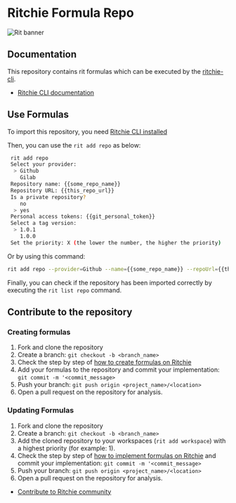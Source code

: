 <!-- markdownlint-disable MD013-->

# Ritchie Formula Repo

![Rit banner](/docs/img/ritchie-banner.png)

## Documentation

This repository contains rit formulas which can be executed by the [ritchie-cli](https://github.com/ZupIT/ritchie-cli).

- [Ritchie CLI documentation](https://docs.ritchiecli.io)

## Use Formulas

To import this repository, you need [Ritchie CLI installed](https://docs.ritchiecli.io/getting-started/installation)

Then, you can use the `rit add repo` as below:

```bash
 rit add repo
 Select your provider:
  > Github
    Gilab
 Repository name: {{some_repo_name}}
 Repository URL: {{this_repo_url}}
 Is a private repository?
    no
  > yes
 Personal access tokens: {{git_personal_token}}
 Select a tag version:
  > 1.0.1
    1.0.0
 Set the priority: X (the lower the number, the higher the priority)
```

Or by using this command:

```bash
rit add repo --provider=Github --name={{some_repo_name}} --repoUrl={{this_repo_url}} --priority=1
```

Finally, you can check if the repository has been imported correctly by executing the `rit list repo` command.

## Contribute to the repository

### Creating formulas

1. Fork and clone the repository
2. Create a branch: `git checkout -b <branch_name>`
3. Check the step by step of [how to create formulas on Ritchie](https://docs.ritchiecli.io/tutorials/formulas/how-to-create-formulas)
4. Add your formulas to the repository
and commit your implementation: `git commit -m '<commit_message>`
5. Push your branch: `git push origin <project_name>/<location>`
6. Open a pull request on the repository for analysis.

### Updating Formulas

1. Fork and clone the repository
2. Create a branch: `git checkout -b <branch_name>`
3. Add the cloned repository to your workspaces (`rit add workspace`) with a highest priority (for example: 1).
4. Check the step by step of [how to implement formulas on Ritchie](https://docs.ritchiecli.io/tutorials/formulas/how-to-implement-a-formula)
and commit your implementation: `git commit -m '<commit_message>`
5. Push your branch: `git push origin <project_name>/<location>`
6. Open a pull request on the repository for analysis.

- [Contribute to Ritchie community](https://github.com/ZupIT/ritchie-formulas/blob/master/CONTRIBUTING.md)
